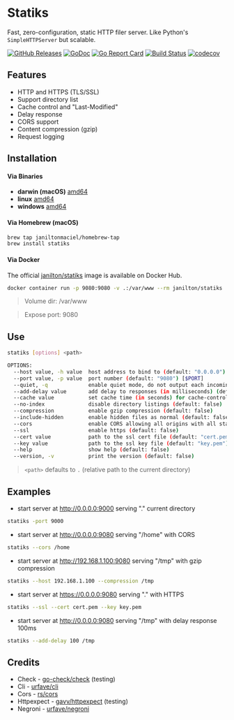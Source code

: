# Statiks
Fast, zero-configuration, static HTTP filer server.
Like Python's `SimpleHTTPServer` but scalable.

[![GitHub Releases](https://img.shields.io/github/release/janiltonmaciel/statiks.svg)](https://github.com/janiltonmaciel/statiks/releases)
[![GoDoc](https://godoc.org/github.com/janiltonmaciel/statiks?status.svg)](https://pkg.go.dev/github.com/janiltonmaciel/statiks?tab=overview)
[![Go Report Card](https://goreportcard.com/badge/github.com/janiltonmaciel/statiks)](https://goreportcard.com/report/github.com/janiltonmaciel/statiks)
[![Build Status](https://travis-ci.org/janiltonmaciel/statiks.svg?branch=master)](https://travis-ci.org/janiltonmaciel/statiks)
[![codecov](https://codecov.io/gh/janiltonmaciel/statiks/branch/master/graph/badge.svg)](https://codecov.io/gh/janiltonmaciel/statiks)

## Features

* HTTP and HTTPS (TLS/SSL)
* Support directory list
* Cache control and "Last-Modified"
* Delay response
* CORS support
* Content compression (gzip)
* Request logging

## Installation

#### Via Binaries
  - **darwin (macOS)** [amd64](https://github.com/janiltonmaciel/statiks/releases/download/v1.6.0/statiks_v1.6.0_darwin_amd64.tar.gz)
  - **linux** [amd64](https://github.com/janiltonmaciel/statiks/releases/download/v1.6.0/statiks_v1.6.0_linux_amd64.tar.gz)
  - **windows** [amd64](https://github.com/janiltonmaciel/statiks/releases/download/v1.6.0/statiks_v1.6.0_windows_amd64.zip)

#### Via Homebrew (macOS)

```bash
brew tap janiltonmaciel/homebrew-tap
brew install statiks
```

#### Via Docker

The official [janilton/statiks](https://hub.docker.com/r/janilton/statiks) image is available on Docker Hub.
```bash
docker container run -p 9080:9080 -v .:/var/www --rm janilton/statiks
```

> Volume dir: /var/www

> Expose port: 9080


## Use
```bash
statiks [options] <path>

OPTIONS:
  --host value, -h value  host address to bind to (default: "0.0.0.0") [$HOST]
  --port value, -p value  port number (default: "9080") [$PORT]
  --quiet, -q             enable quiet mode, do not output each incoming request (default: false)
  --add-delay value       add delay to responses (in milliseconds) (default: 0)
  --cache value           set cache time (in seconds) for cache-control max-age header (default: 0)
  --no-index              disable directory listings (default: false)
  --compression           enable gzip compression (default: false)
  --include-hidden        enable hidden files as normal (default: false)
  --cors                  enable CORS allowing all origins with all standard methods with any header and credentials. (default: false)
  --ssl                   enable https (default: false)
  --cert value            path to the ssl cert file (default: "cert.pem")
  --key value             path to the ssl key file (default: "key.pem")
  --help                  show help (default: false)
  --version, -v           print the version (default: false)
```

> `<path>` defaults to `.` (relative path to the current directory)

## Examples

  * start server at http://0.0.0.0:9000 serving "." current directory

```bash
statiks -port 9000
```

  * start server at http://0.0.0.0:9080 serving "/home" with CORS

```bash
statiks --cors /home
```

  * start server at http://192.168.1.100:9080 serving "/tmp" with gzip compression

```bash
statiks --host 192.168.1.100 --compression /tmp
```

  * start server at https://0.0.0.0:9080 serving "." with HTTPS

```bash
statiks --ssl --cert cert.pem --key key.pem
```

  * start server at http://0.0.0.0:9080 serving "/tmp" with delay response 100ms

```bash
statiks --add-delay 100 /tmp
```

## Credits

* Check - [go-check/check](https://github.com/go-check/check) (testing)
* Cli - [urfave/cli](https://github.com/urfave/cli)
* Cors - [rs/cors](https://github.com/rs/cors)
* Httpexpect - [gavv/httpexpect](https://github.com/gavv/httpexpect) (testing)
* Negroni - [urfave/negroni](https://github.com/urfave/negroni)
